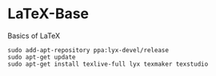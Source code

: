 # LaTeX-Base
Basics of LaTeX
```batch
sudo add-apt-repository ppa:lyx-devel/release
sudo apt-get update
sudo apt-get install texlive-full lyx texmaker texstudio 

```
